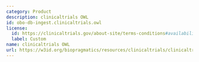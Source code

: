 ```yaml
---
category: Product
description: clinicaltrials OWL
id: obo-db-ingest.clinicaltrials.owl
license:
  id: https://clinicaltrials.gov/about-site/terms-conditions#availability
  label: Custom
name: clinicaltrials OWL
url: https://w3id.org/biopragmatics/resources/clinicaltrials/clinicaltrials.owl
---
```

